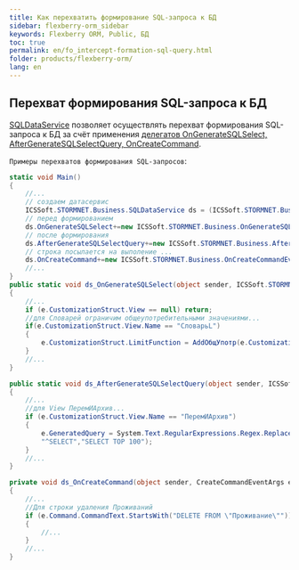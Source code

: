 ```yaml
---
title: Как перехватить формирование SQL-запроса к БД
sidebar: flexberry-orm_sidebar
keywords: Flexberry ORM, Public, БД
toc: true
permalink: en/fo_intercept-formation-sql-query.html
folder: products/flexberry-orm/
lang: en
---
```


## Перехват формирования SQL-запроса к БД

[SQLDataService](fo_sql-data-service.html) позволяет осуществлять перехват формирования SQL-запроса к БД за счёт применения [делегатов OnGenerateSQLSelect, AfterGenerateSQLSelectQuery, OnCreateCommand](fo_sql-data-service.html). 

`Примеры перехватов формирования SQL-запросов`:

``` csharp
static void Main()
{
    //...
    // создаем датасервис
    ICSSoft.STORMNET.Business.SQLDataService ds = (ICSSoft.STORMNET.Business.SQLDataService)ICSSoft.STORMNET.Business.DataServiceProvider.DataService; 
    // перед формированием 
    ds.OnGenerateSQLSelect+=new ICSSoft.STORMNET.Business.OnGenerateSQLSelectEventHandler(ds_OnGenerateSQLSelect);  
    // после формирования
    ds.AfterGenerateSQLSelectQuery+=new ICSSoft.STORMNET.Business.AfterGenerateSQLSelectQueryEventHandler(ds_AfterGenerateSQLSelectQuery); 
    // строка посылается на выполение ...
    ds.OnCreateCommand+=new ICSSoft.STORMNET.Business.OnCreateCommandEventHandler(ds_OnCreateCommand);
    //...
} 
public static void ds_OnGenerateSQLSelect(object sender, ICSSoft.STORMNET.Business.GenerateSQLSelectQueryEventArgs e)
{
    //...
    if (e.CustomizationStruct.View == null) return;
    //для Словарей ограничим общеупотребительными значениями...
    if(e.CustomizationStruct.View.Name == "СловарьL")
    {
        e.CustomizationStruct.LimitFunction = AddОбщУпотр(e.CustomizationStruct.LimitFunction);
    }
    //...
}

public static void ds_AfterGenerateSQLSelectQuery(object sender, ICSSoft.STORMNET.Business.GenerateSQLSelectQueryEventArgs e)
{
    //...
    //для View ПеремИАрхив...
    if (e.CustomizationStruct.View.Name == "ПеремИАрхив")
    {
        e.GeneratedQuery = System.Text.RegularExpressions.Regex.Replace(e.GeneratedQuery.ToUpper(),
        "^SELECT","SELECT TOP 100"); 
    }
    //...
}

private void ds_OnCreateCommand(object sender, CreateCommandEventArgs e)
{
    //...
    //Для строки удаления Проживаний
    if (e.Command.CommandText.StartsWith("DELETE FROM \"Проживание\""))
    {
        //...
    }
    //...
}
```
